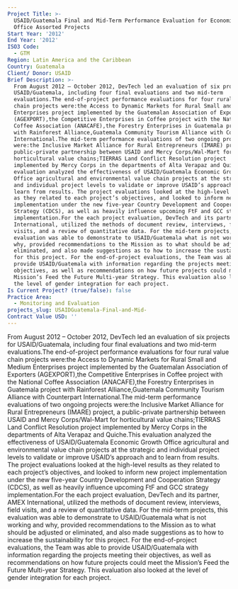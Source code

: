 ```yaml
---
Project Title: >-
  USAID/Guatemala Final and Mid-Term Performance Evaluation for Economic Growth
  Office Assorted Projects
Start Year: '2012'
End Year: '2012'
ISO3 Code:
  - GTM
Region: Latin America and the Caribbean
Country: Guatemala
Client/ Donor: USAID
Brief Description: >-
  From August 2012 – October 2012, DevTech led an evaluation of six projects for
  USAID/Guatemala, including four final evaluations and two mid-term
  evaluations.The end-of-project performance evaluations for four rural value
  chain projects were:the Access to Dynamic Markets for Rural Small and Medium
  Enterprises project implemented by the Guatemalan Association of Exporters
  (AGEXPORT),the Competitive Enterprises in Coffee project with the National
  Coffee Association (ANACAFE),the Forestry Enterprises in Guatemala project
  with Rainforest Alliance,Guatemala Community Tourism Alliance with Counterpart
  International.The mid-term performance evaluations of two ongoing projects
  were:the Inclusive Market Alliance for Rural Entrepreneurs (IMARE) project, a
  public-private partnership between USAID and Mercy Corps/Wal-Mart for
  horticultural value chains;TIERRAS Land Conflict Resolution project
  implemented by Mercy Corps in the departments of Alta Verapaz and Quiche.This
  evaluation analyzed the effectiveness of USAID/Guatemala Economic Growth
  Office agricultural and environmental value chain projects at the strategic
  and individual project levels to validate or improve USAID’s approach and to
  learn from results. The project evaluations looked at the high-level results
  as they related to each project’s objectives, and looked to inform new project
  implementation under the new five-year Country Development and Cooperation
  Strategy (CDCS), as well as heavily influence upcoming FtF and GCC strategy
  implementation.For the each project evaluation, DevTech and its partner, AMEX
  International, utilized the methods of document review, interviews, field
  visits, and a review of quantitative data. For the mid-term projects, this
  evaluation was able to demonstrate to USAID/Guatemala what is not working and
  why, provided recommendations to the Mission as to what should be adjusted or
  eliminated, and also made suggestions as to how to increase the sustainability
  for this project. For the end-of-project evaluations, the Team was able to
  provide USAID/Guatemala with information regarding the projects meeting their
  objectives, as well as recommendations on how future projects could meet the
  Mission’s Feed the Future Multi-year Strategy. This evaluation also looked at
  the level of gender integration for each project.
Is Current Project? (true/false): false
Practice Area:
  - Monitoring and Evaluation
projects_slug: USAIDGuatemala-Final-and-Mid-
Contract Value USD: ''
---
```

From August 2012 – October 2012, DevTech led an evaluation of six projects for USAID/Guatemala, including four final evaluations and two mid-term evaluations.The end-of-project performance evaluations for four rural value chain projects were:the Access to Dynamic Markets for Rural Small and Medium Enterprises project implemented by the Guatemalan Association of Exporters (AGEXPORT),the Competitive Enterprises in Coffee project with the National Coffee Association (ANACAFE),the Forestry Enterprises in Guatemala project with Rainforest Alliance,Guatemala Community Tourism Alliance with Counterpart International.The mid-term performance evaluations of two ongoing projects were:the Inclusive Market Alliance for Rural Entrepreneurs (IMARE) project, a public-private partnership between USAID and Mercy Corps/Wal-Mart for horticultural value chains;TIERRAS Land Conflict Resolution project implemented by Mercy Corps in the departments of Alta Verapaz and Quiche.This evaluation analyzed the effectiveness of USAID/Guatemala Economic Growth Office agricultural and environmental value chain projects at the strategic and individual project levels to validate or improve USAID’s approach and to learn from results. The project evaluations looked at the high-level results as they related to each project’s objectives, and looked to inform new project implementation under the new five-year Country Development and Cooperation Strategy (CDCS), as well as heavily influence upcoming FtF and GCC strategy implementation.For the each project evaluation, DevTech and its partner, AMEX International, utilized the methods of document review, interviews, field visits, and a review of quantitative data. For the mid-term projects, this evaluation was able to demonstrate to USAID/Guatemala what is not working and why, provided recommendations to the Mission as to what should be adjusted or eliminated, and also made suggestions as to how to increase the sustainability for this project. For the end-of-project evaluations, the Team was able to provide USAID/Guatemala with information regarding the projects meeting their objectives, as well as recommendations on how future projects could meet the Mission’s Feed the Future Multi-year Strategy. This evaluation also looked at the level of gender integration for each project.